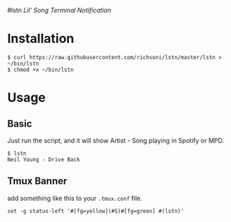 #lstn
*Lil' Song Terminal Notification*

# Installation

```
$ curl https://raw.githubusercontent.com/richsoni/lstn/master/lstn > ~/bin/lstn
$ chmod +x ~/bin/lstn
```

# Usage
## Basic

Just run the script, and it will show Artist - Song playing in Spotify or MPD.

```
$ lstn
Neil Young - Drive Back
```

## Tmux Banner

add something like this to your `.tmux.conf` file.

```
set -g status-left '#[fg=yellow](#S)#[fg=green] #(lstn)'
```

